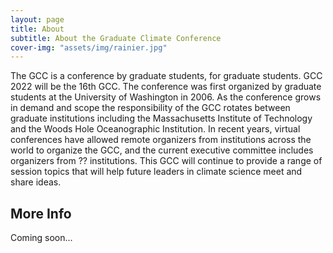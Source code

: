 ```yaml
---
layout: page
title: About
subtitle: About the Graduate Climate Conference
cover-img: "assets/img/rainier.jpg"
---
```


The GCC is a conference by graduate students, for graduate students. GCC 2022 will be the 16th GCC. The conference was first organized by graduate students at the University of Washington in 2006. As the conference grows in demand and scope the responsibility of the GCC rotates between graduate institutions including the Massachusetts Institute of Technology and the Woods Hole Oceanographic Institution. In recent years, virtual conferences have allowed remote organizers from institutions across the world to organize the GCC, and the current executive committee includes organizers from ?? institutions. This GCC will continue to provide a range of session topics that will help future leaders in climate science meet and share ideas.

## More Info

Coming soon...